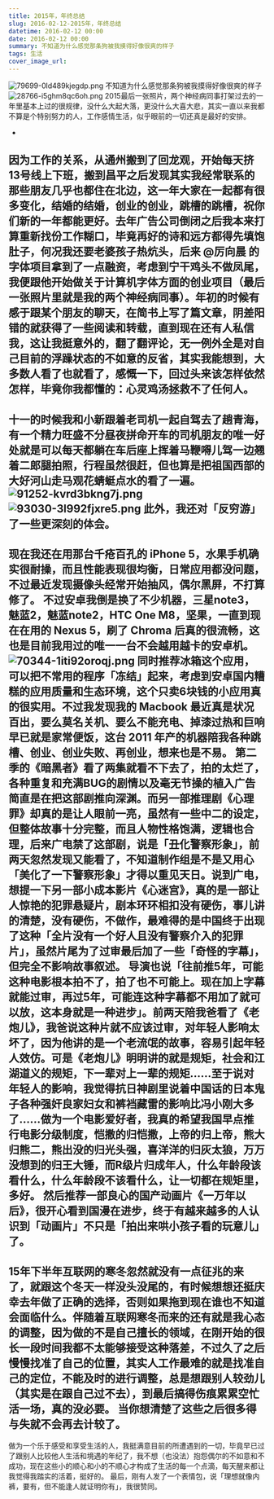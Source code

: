 ```yaml
---
title: 2015年，年终总结
slug: 2016-02-12-2015年，年终总结
datetime: 2016-02-12 00:00
date: 2016-02-12 00:00
summary: 不知道为什么感觉那条狗被我摸得好像很爽的样子
tags: 生活
cover_image_url: 
---
```

![79699-0ld489kjegdp.png](../assets/2019/09/821782282.png)
不知道为什么感觉那条狗被我摸得好像很爽的样子
![28766-i5ghm8qc6oh.png](../assets/2019/09/4178041383.png)
2015最后一张照片，两个神经病同事打架过去的一年里基本上过的很规律，没什么大起大落，更没什么大喜大悲，其实一直以来我都不算是个特别努力的人，工作感情生活，似乎眼前的一切还真是最好的安排。
<!--more-->
-
因为工作的关系，从通州搬到了回龙观，开始每天挤13号线上下班，搬到昌平之后发现其实我经常联系的那些朋友几乎也都住在北边，这一年大家在一起都有很多变化，结婚的结婚，创业的创业，跳槽的跳槽，祝你们新的一年都能更好。去年广告公司倒闭之后我本来打算重新找份工作糊口，毕竟再好的诗和远方都得先填饱肚子，何况我还要老婆孩子热炕头，后来 @厉向晨 的字体项目拿到了一点融资，考虑到宁干鸡头不做凤尾，我便跟他开始做关于计算机字体方面的创业项目（最后一张照片里就是我的两个神经病同事）。年初的时候有感于跟某个朋友的聊天，在简书上写了篇文章，阴差阳错的就获得了一些阅读和转载，直到现在还有人私信我，这让我挺意外的，翻了翻评论，无一例外全是对自己目前的浮躁状态的不如意的反省，其实我能想到，大多数人看了也就看了，感慨一下，回过头来该怎样依然怎样，毕竟你我都懂的：心灵鸡汤拯救不了任何人。
-
十一的时候我和小新跟着老司机一起自驾去了趟青海，有一个精力旺盛不分昼夜拼命开车的司机朋友的唯一好处就是可以每天都躺在车后座上挥着马鞭嘚儿驾一边翘着二郎腿拍照，行程虽然很赶，但也算是把祖国西部的大好河山走马观花蜻蜓点水的看了一遍。
![91252-kvrd3bkng7j.png](../assets/2019/09/325332640.png)
![93030-3l992fjxre5.png](../assets/2019/09/314480121.png)
此外，我还对「反穷游」了一些更深刻的体会。
-
现在我还在用那台千疮百孔的 iPhone 5，水果手机确实很耐操，而且性能表现很均衡，日常应用都没问题，不过最近发现摄像头经常开始抽风，偶尔黑屏，不打算修了。
不过安卓我倒是换了不少机器，三星note3，魅蓝2，魅蓝note2，HTC One M8，坚果，一直到现在在用的 Nexus 5，刷了 Chroma 后真的很流畅，这也是目前我用过的唯一一台不会越用越卡的安卓机。
![70344-1iti92oroqj.png](../assets/2019/09/3184809424.png)
同时推荐冰箱这个应用，可以把不常用的程序「冻结」起来，考虑到安卓国内糟糕的应用质量和生态环境，这个只卖6块钱的小应用真的很实用。不过我发现我的 Macbook 最近真是状况百出，要么莫名关机、要么不能充电、掉漆过热和巨响早已就是家常便饭，这台 2011 年产的机器陪我各种跳槽、创业、创业失败、再创业，想来也是不易。
第二季的《暗黑者》看了两集就看不下去了，拍的太烂了，各种重复和充满BUG的剧情以及毫无节操的植入广告简直是在把这部剧推向深渊。而另一部推理剧《心理罪》却真的是让人眼前一亮，虽然有一些中二的设定，但整体故事十分完整，而且人物性格饱满，逻辑也合理，后来广电禁了这部剧，说是「丑化警察形象」，前两天忽然发现又能看了，不知道制作组是不是又用心「美化了一下警察形象」才得以重见天日。说到广电，想提一下另一部小成本影片《心迷宫》，真的是一部让人惊艳的犯罪悬疑片，剧本环环相扣没有硬伤，事儿讲的清楚，没有硬伤，不做作，最难得的是中国终于出现了这种「全片没有一个好人且没有警察介入的犯罪片」，虽然片尾为了过审最后加了一些「奇怪的字幕」，但完全不影响故事叙述。
导演也说「往前推5年，可能这种电影根本拍不了，拍了也不可能上。现在加上字幕就能过审，再过5年，可能连这种字幕都不用加了就可以放，这本身就是一种进步」。前两天陪我爸看了《老炮儿》，我爸说这种片就不应该过审，对年轻人影响太坏了，因为他讲的是一个老流氓的故事，容易引起年轻人效仿。可是《老炮儿》明明讲的就是规矩，社会和江湖道义的规矩，下一辈对上一辈的规矩……至于说对年轻人的影响，我觉得抗日神剧里说着中国话的日本鬼子各种强奸良家妇女和裤裆藏雷的影响比冯小刚大多了……做为一个电影爱好者，我真的希望我国早点推行电影分级制度，恺撒的归恺撒，上帝的归上帝，熊大归熊二，熊出没的归光头强，喜洋洋的归灰太狼，万万没想到的归王大锤，而R级片归成年人，什么年龄段该看什么，什么年龄段不该看什么，让一切都在规矩里，多好。
然后推荐一部良心的国产动画片《一万年以后》，很开心看到国漫在进步，终于有越来越多的人认识到「动画片」不只是「拍出来哄小孩子看的玩意儿」了。
-
15年下半年互联网的寒冬忽然就没有一点征兆的来了，就跟这个冬天一样没头没尾的，有时候想想还挺庆幸去年做了正确的选择，否则如果拖到现在谁也不知道会面临什么。伴随着互联网寒冬而来的还有就是我心态的调整，因为做的不是自己擅长的领域，在刚开始的很长一段时间我都不太能够接受这种落差，不过久了之后慢慢找准了自己的位置，其实人工作最难的就是找准自己的定位，不能及时的进行调整，总是想跟别人较劲儿（其实是在跟自己过不去），到最后搞得伤痕累累空忙活一场，真的没必要。
当你想清楚了这些之后很多得与失就不会再去计较了。
-
做为一个乐于感受和享受生活的人，我挺满意目前的所遭遇到的一切，毕竟早已过了跟别人比较他人生活和境遇的年纪了，我不想（也没法）抱怨偶尔的不如意和不成功，现在这些小的顺心和小的不顺心才构成了生活的每一个点滴，每天醒来都让我觉得我踏实的活着，挺好的。
最后，刚有人发了一个表情包，说「理想就像内裤，要有，但不能逢人就证明你有」，我很赞同。